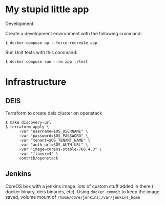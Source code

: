 # My stupid little app

Development:

Create a development environment with the following command:

```
$ docker-compose up --force-recreate app
```

Run Unit tests with this command:

```
$ docker-compose run --rm app ./test
```

# Infrastructure

## DEIS

Terraform to create deis cluster on openstack

```
$ make discovery-url
$ terraform apply \
      -var "username=$OS_USERNAME" \
      -var "password=$OS_PASSWORD" \
      -var "tenant=$OS_TENANT_NAME" \
      -var "auth_url=$OS_AUTH_URL" \
      -var "image=coreos-stable-766.4.0" \
      -var "flavor=4" \
      contrib/openstack
```

## Jenkins

CoreOS box with a jenkins image.   lots of custom stuff added in there ( docker binary, deis binaries, etc).  Using `docker commit` to keep the image saved,  volume mount of `/home/core/jenkins:/var/jenkins_home`
